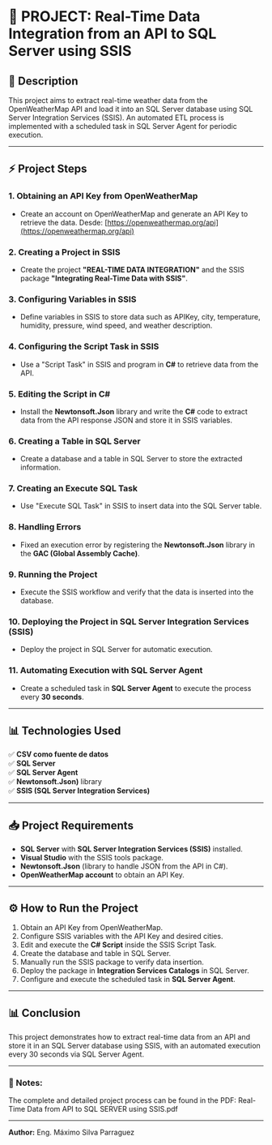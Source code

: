 # 🚀 PROJECT: Real-Time Data Integration from an API to SQL Server using SSIS

## 📌 Description
This project aims to extract real-time weather data from the OpenWeatherMap API and load it into an SQL Server database using SQL Server Integration Services (SSIS). An automated ETL process is implemented with a scheduled task in SQL Server Agent for periodic execution.

---

## ⚡ **Project Steps**

### **1. Obtaining an API Key from OpenWeatherMap**
- Create an account on OpenWeatherMap and generate an API Key to retrieve the data. Desde: [https://openweathermap.org/api](https://openweathermap.org/api) 

### **2. Creating a Project in SSIS**
- Create the project **"REAL-TIME DATA INTEGRATION"** and the SSIS package **"Integrating Real-Time Data with SSIS"**.

### **3. Configuring Variables in SSIS**
- Define variables in SSIS to store data such as APIKey, city, temperature, humidity, pressure, wind speed, and weather description.

### **4. Configuring the Script Task in SSIS**
- Use a "Script Task" in SSIS and program in **C#** to retrieve data from the API.

### **5. Editing the Script in C#**
- Install the **Newtonsoft.Json** library and write the **C#** code to extract data from the API response JSON and store it in SSIS variables.

### **6. Creating a Table in SQL Server**
- Create a database and a table in SQL Server to store the extracted information.

### **7. Creating an Execute SQL Task**
- Use "Execute SQL Task" in SSIS to insert data into the SQL Server table.

### **8. Handling Errors**
- Fixed an execution error by registering the **Newtonsoft.Json** library in the **GAC (Global Assembly Cache)**.

### **9. Running the Project**
- Execute the SSIS workflow and verify that the data is inserted into the database.

### **10. Deploying the Project in SQL Server Integration Services (SSIS)**
- Deploy the project in SQL Server for automatic execution.

### **11. Automating Execution with SQL Server Agent**
- Create a scheduled task in **SQL Server Agent** to execute the process every **30 seconds**.

---

## 📊 **Technologies Used**  
✅ **CSV como fuente de datos**  
✅ **SQL Server**  
✅ **SQL Server Agent**  
✅ **Newtonsoft.Json)** library  
✅ **SSIS (SQL Server Integration Services)** 

---

## 📥 **Project Requirements**

- **SQL Server** with **SQL Server Integration Services (SSIS)** installed.
- **Visual Studio** with the SSIS tools package.
- **Newtonsoft.Json** (library to handle JSON from the API in C#).
- **OpenWeatherMap account** to obtain an API Key.

---

## ⚙ **How to Run the Project**

1. Obtain an API Key from OpenWeatherMap.
2. Configure SSIS variables with the API Key and desired cities.
3. Edit and execute the **C# Script** inside the SSIS Script Task.
4. Create the database and table in SQL Server.
5. Manually run the SSIS package to verify data insertion.
6. Deploy the package in **Integration Services Catalogs** in SQL Server.
7. Configure and execute the scheduled task in **SQL Server Agent**.

---

## 📊 **Conclusion**

This project demonstrates how to extract real-time data from an API and store it in an SQL Server database using SSIS, with an automated execution every 30 seconds via SQL Server Agent.

---

### 📌 Notes:
The complete and detailed project process can be found in the PDF: Real-Time Data from API to SQL SERVER using SSIS.pdf

---

**Author:** Eng. Máximo Silva Parraguez


